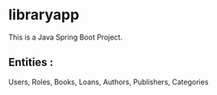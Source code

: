 # libraryapp
This is a Java Spring Boot Project.
## Entities :
Users, Roles, Books, Loans, Authors, Publishers, Categories
